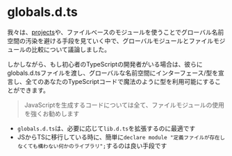 # globals.d.ts

我々は、[projects](./modules.md)や、ファイルベースのモジュールを使うことでグローバル名前空間の汚染を避ける手段を見ていく中で、グローバルモジュールとファイルモジュールの比較について議論しました。

しかしながら、もし初心者のTypeScriptの開発者がいる場合は、彼らにglobals.d.tsファイルを渡し、グローバルな名前空間にインターフェース/型を宣言し、全てのあなたのTypeScriptコードで魔法のように型を利用可能にすることができます。

> JavaScriptを生成するコードについては全て、ファイルモジュールの使用を強くお勧めします

* `globals.d.ts`は、必要に応じて`lib.d.ts`を拡張するのに最適です
* JSからTSに移行している時に、簡単に`declare module "定義ファイルが存在しなくても構わない何かのライブラリ";`するのは良い手段です
